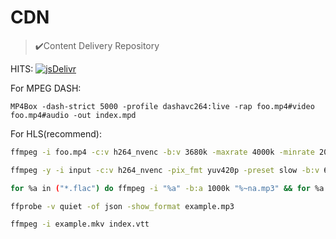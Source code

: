 # CDN

> ✔️Content Delivery Repository

HITS: [![jsDelivr](https://data.jsdelivr.com/v1/package/gh/MoChanBW/CDN/badge)](https://www.jsdelivr.com/package/gh/MoChanBW/CDN)

For MPEG DASH:

```bash(with bug)
MP4Box -dash-strict 5000 -profile dashavc264:live -rap foo.mp4#video foo.mp4#audio -out index.mpd
```

For HLS(recommend):

```bash
ffmpeg -i foo.mp4 -c:v h264_nvenc -b:v 3680k -maxrate 4000k -minrate 2000k -pix_fmt yuv420p -preset slow -c:a aac -b:a 320k -hls_time 5 -hls_list_size 0 -f hls index.m3u8
```



```bash
ffmpeg -y -i input -c:v h264_nvenc -pix_fmt yuv420p -preset slow -b:v 6000k -pass 1 -an -f mp4 NUL && ffmpeg -i input -c:v h264_nvenc -preset slow -b:v 6000k -maxrate 8000k -minrate 2000k -pass 2 -c:a aac -b:a 320k -hls_time 5 -hls_list_size 0 -f hls index.m3u8
```


```bash
for %a in ("*.flac") do ffmpeg -i "%a" -b:a 1000k "%~na.mp3" && for %a in ("*.mp3") do ffmpeg -i "%a" "%~na.jpg"
```


```bash
ffprobe -v quiet -of json -show_format example.mp3
```


```bash 
ffmpeg -i example.mkv index.vtt
```
